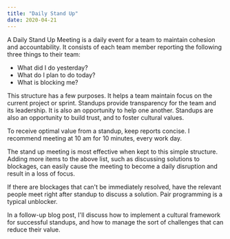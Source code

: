 ```yaml
---
title: "Daily Stand Up"
date: 2020-04-21
---
```


A Daily Stand Up Meeting is a daily event for a team to maintain cohesion and accountability. It consists of each team member reporting the following three things to their team:

* What did I do yesterday?
* What do I plan to do today?
* What is blocking me?

This structure has a few purposes. It helps a team maintain focus on the current project or sprint. Standups provide transparency for the team and its leadership. It is also an opportunity to help one another. Standups are also an opportunity to build trust, and to foster cultural values.

To receive optimal value from a standup, keep reports concise. I recommend meeting at 10 am for 10 minutes, every work day.

The stand up meeting is most effective when kept to this simple structure. Adding more items to the above list, such as discussing solutions to blockages, can easily cause the meeting to become a daily disruption and result in a loss of focus.

If there are blockages that can't be immediately resolved, have the relevant people meet right after standup to discuss a solution. Pair programming is a typical unblocker.

In a follow-up blog post, I'll discuss how to implement a cultural framework for successful standups, and how to manage the sort of challenges that can reduce their value.


